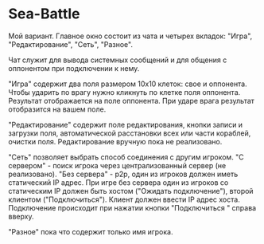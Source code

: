 

Sea-Battle
==========

Мой вариант. Главное окно состоит из чата и четырех вкладок: "Игра", "Редактирование", "Сеть", "Разное". 

Чат служит для вывода системных сообщений и для общения с оппонентом при подключении к нему.

"Игра" содержит два поля размером 10х10 клеток: свое и оппонента. Чтобы ударить по врагу нужно кликнуть по клетке поля оппонента. Результат отображается на поле оппонента. При ударе врага результат отобразится на вашем поле.

"Редактирование" содержит поле редактирования, кнопки записи и загрузки поля, автоматической расстановки всех или части кораблей, очистки поля. Редактирование вручную пока не реализовано.

"Сеть" позволяет выбрать способ соединения с другим игроком. "С сервером" - поиск игрока через централизованный сервер (не реализовано). "Без сервера" - p2p, один из игроков должен иметь статический IP адрес. При игре без сервера один из игроков со статическим IP должен быть хостом ("Ожидать подключение"), второй клиентом ("Подключиться"). Клиент должен ввести IP адрес хоста. Подключение происходит при нажатии кнопки "Подключиться " справа вверху.

"Разное" пока что содержит только имя игрока.
